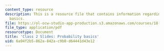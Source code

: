 ```yaml
---
content_type: resource
description: This is a resource file that contains information regarding probability
  basics.
file: https://ol-ocw-studio-app-production.s3.amazonaws.com/courses/18-05-introduction-to-probability-and-statistics-spring-2014/6a94f2b5862a842ac9b0d64441d43e12_MIT18_05S14_class2slides.pdf
file_type: application/pdf
resourcetype: Document
title: 'Class 2 Slides: Probability basics'
uid: 6a94f2b5-862a-842a-c9b0-d64441d43e12
---
```

